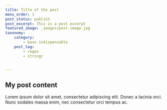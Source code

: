 ```yaml
---
title: Title of the post
menu_order: 1
post_status: publish
post_excerpt: This is a post excerpt
featured_image: _images/post-image.jpg
taxonomy:
    category:
        - base indispensable
    post_tag:
        - regex
        - stringr


---
```


## My post content

Lorem ipsum dolor sit amet, consectetur adipiscing elit. Donec a lacinia orci.
Nunc sodales massa enim, nec consectetur orci tempus ac.
